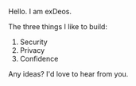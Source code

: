 Hello. I am exDeos.

The three things I like to build:
1. Security
1. Privacy
1. Confidence

Any ideas? I'd love to hear from you.
